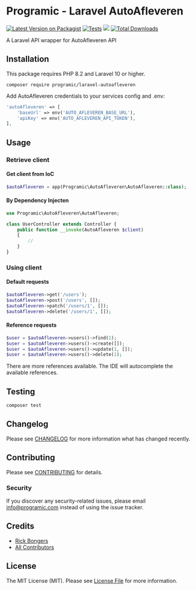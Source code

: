 # Programic - Laravel AutoAfleveren

[![Latest Version on Packagist](https://img.shields.io/packagist/v/programic/laravel-autoafleveren.svg?style=flat-square)](https://packagist.org/packages/programic/laravel-autoafleveren)
[![Tests](https://github.com/programic/laravel-autoafleveren/actions/workflows/tests.yml/badge.svg?branch=main)](https://github.com/programic/laravel-autoafleveren/actions/workflows/tests.yml)
![](https://github.com/programic/laravel-autoafleveren/workflows/Run%20Tests/badge.svg?branch=main)
[![Total Downloads](https://img.shields.io/packagist/dt/programic/laravel-autoafleveren.svg?style=flat-square)](https://packagist.org/packages/programic/laravel-autoafleveren)

A Laravel API wrapper for AutoAfleveren API

## Installation
This package requires PHP 8.2 and Laravel 10 or higher.

```
composer require programic/laravel-autoafleveren
```

Add AutoAfleveren credentials to your services config and .env:
```php
'autoAfleveren' => [
    'baseUrl' => env('AUTO_AFLEVEREN_BASE_URL'),
    'apiKey' => env('AUTO_AFLEVEREN_API_TOKEN'),
],
```

## Usage

### Retrieve client
#### Get client from IoC
```php
$autoAfleveren = app(Programic\AutoAfleveren\AutoAfleveren::class);
```
#### By Dependency Injecten
```php
use Programic\AutoAfleveren\AutoAfleveren;

class UserController extends Controller {
    public function __invoke(AutoAfleveren $client)
    {
        //
    }
}
```

### Using client

#### Default requests
```php
$autoAfleveren->get('/users');
$autoAfleveren->post('/users', []);
$autoAfleveren->patch('/users/1', []);
$autoAfleveren->delete('/users/1', []);
```
#### Reference requests
```php
$user = $autoAfleveren->users()->find(1);
$user = $autoAfleveren->users()->create([]);
$user = $autoAfleveren->users()->update(1, []);
$user = $autoAfleveren->users()->delete(1);
```
There are more references available. The IDE will autocomplete the available references.

## Testing
```bash
composer test
```

## Changelog

Please see [CHANGELOG](CHANGELOG.md) for more information what has changed recently.

## Contributing

Please see [CONTRIBUTING](CONTRIBUTING.md) for details.

### Security

If you discover any security-related issues, please email [info@programic.com](mailto:info@programic.com) instead of using the issue tracker.

## Credits

- [Rick Bongers](https://github.com/rbongers)
- [All Contributors](../../contributors)

## License

The MIT License (MIT). Please see [License File](LICENSE.md) for more information.
